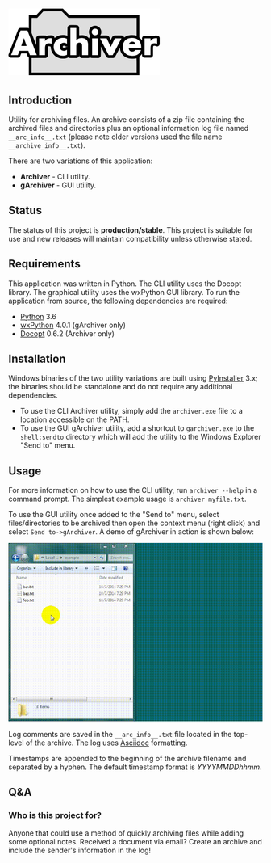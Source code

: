 # ![Archiver](doc/logo/archiver.png)

## Introduction
Utility for archiving files. An archive consists of a zip file containing the archived files and directories plus an optional information log file named `__arc_info__.txt` (please note older versions used the file name `__archive_info__.txt`).

There are two variations of this application:

  - **Archiver** - CLI utility.
  - **gArchiver** - GUI utility.

## Status
The status of this project is **production/stable**. This project is suitable for use and new releases will maintain compatibility unless otherwise stated.

## Requirements
This application was written in Python. The CLI utility uses the Docopt library. The graphical utility uses the wxPython GUI library. To run the application from source, the following dependencies are required:

  - [Python](http://python.org/) 3.6
  - [wxPython](http://wxpython.org/) 4.0.1 (gArchiver only)
  - [Docopt](https://github.com/docopt/docopt) 0.6.2 (Archiver only)

## Installation
Windows binaries of the two utility variations are built using [PyInstaller](http://www.pyinstaller.org/) 3.x; the binaries should be standalone and do not require any additional dependencies.

  - To use the CLI Archiver utility, simply add the `archiver.exe` file to a location accessible on the PATH.
  - To use the GUI gArchiver utility, add a shortcut to `garchiver.exe` to the `shell:sendto` directory which will add the utility to the Windows Explorer "Send to" menu.

## Usage
For more information on how to use the CLI utility, run `archiver --help` in a command prompt. The simplest example usage is `archiver myfile.txt`.

To use the GUI utility once added to the "Send to" menu, select files/directories to be archived then open the context menu (right click) and select `Send to->gArchiver`. A demo of gArchiver in action is shown below:

![gArchiver Demo](doc/demos/garchiver_demo.gif)

Log comments are saved in the `__arc_info__.txt` file located in the top-level of the archive. The log uses [Asciidoc](http://asciidoc.org/) formatting.

Timestamps are appended to the beginning of the archive filename and separated by a hyphen. The default timestamp format is *YYYYMMDDhhmm*.

## Q&A
### Who is this project for?
Anyone that could use a method of quickly archiving files while adding some optional notes. Received a document via email? Create an archive and include the sender's information in the log!
